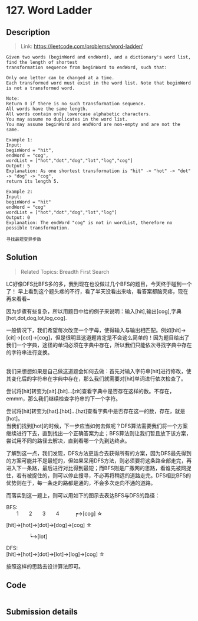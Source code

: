 # 127. Word Ladder

## Description
> Link: https://leetcode.com/problems/word-ladder/

```
Given two words (beginWord and endWord), and a dictionary's word list, find the length of shortest 
transformation sequence from beginWord to endWord, such that:

Only one letter can be changed at a time.
Each transformed word must exist in the word list. Note that beginWord is not a transformed word.

Note:
Return 0 if there is no such transformation sequence.
All words have the same length.
All words contain only lowercase alphabetic characters.
You may assume no duplicates in the word list.
You may assume beginWord and endWord are non-empty and are not the same.

Example 1:
Input:
beginWord = "hit",
endWord = "cog",
wordList = ["hot","dot","dog","lot","log","cog"]
Output: 5
Explanation: As one shortest transformation is "hit" -> "hot" -> "dot" -> "dog" -> "cog",
return its length 5.

Example 2:
Input:
beginWord = "hit"
endWord = "cog"
wordList = ["hot","dot","dog","lot","log"]
Output: 0
Explanation: The endWord "cog" is not in wordList, therefore no possible transformation.

寻找最短变异步数

```


## Solution

> Related Topics: Breadth First Search

LC好像DFS比BFS多的多，我到现在也没做过几个BFS的题目，今天终于碰到一个了！
早上看到这个题头疼的不行，看了半天没看出来啥，看答案都脑壳疼，现在再来看看~



因为步骤有些复杂，所以用题目中给的例子来说明：输入[hit],输出[cog],字典[hot,dot,dog,lot,log,cog].<br>

一般情况下，我们希望每次改变一个字母，使得输入与输出相匹配。例如[hit]->[cit]->[cot]->[cog]，但是很明显这道题肯定是不会这么简单的！因为题目给出了我们一个字典，途径的单词必须在字典中存在，所以我们只能依次寻找字典中存在的字符串进行变换。<br><br>

我们来想想如果是自己做这道题会如何去做：首先对输入字符串[hit]进行修改，使其变化后的字符串在字典中存在，那么我们就需要对[hit]单词进行依次检查了。<br>

尝试将[hit]转变为[ait].[bit]...[zit]查看字典中是否存在这样的数。不存在，emmm，那么我们继续检查字符串的下一个字符。<br>

尝试将[hit]转变为[hat].[hbt]...[hzt]查看字典中是否存在这一的数，存在，就是[hot]。<br>
当我们找到[hot]的时候，下一步应当如何去做呢？DFS算法需要我们将一个方案继续进行下去，直到找出一个正确答案为止；BFS算法则让我们暂且放下该方案，尝试用不同的路径去解决，直到看哪一个先到达终点。<br>

了解到这一点，我们发现，DFS方法更适合去获得所有的方案，因为DFS最先得到的方案可能并不是最短的，但如果采用DFS方法，则必须要将这条路全部走完，再进入下一条路，最后进行对比得到最短；而BFS则是广撒网的思路，看谁先被网捉住，若有被捉住的，则可以停止搜寻，不必再将稍远的道路走完。DFS相比BFS的优势则在于，每一条走的路都是通的，不会多次走向不通的道路。<br>

而落实到这一题上，则可以用如下的图示去表达BFS与DFS的路径：<br>
 
BFS: <br>
&emsp;&emsp;1&emsp;&emsp;2&emsp;&emsp;3&emsp;&emsp;4&emsp;&emsp;&emsp;┍->[cog] ☆          

[hit]->[hot]->[dot]->[dog]->[cog] ☆    <br>

&emsp;&emsp;&emsp;&emsp;&ensp;┕->[lot] <br>


DFS: <br>
[hit]->[hot]->[dot]->[lot]->[log]->[cog] ☆ <br>

按照这样的思路去设计算法即可。




## Code

```java

```

## Submission details
